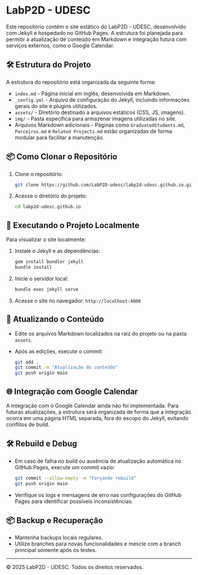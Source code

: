 # LabP2D - UDESC

Este repositório contém o site estático do LabP2D - UDESC, desenvolvido com Jekyll e hospedado no GitHub Pages. A estrutura foi planejada para permitir a atualização de conteúdo em Markdown e integração futura com serviços externos, como o Google Calendar.

## 🛠️ Estrutura do Projeto

A estrutura do repositório está organizada da seguinte forma:

* `index.md` - Página inicial em inglês, desenvolvida em Markdown.
* `_config.yml` - Arquivo de configuração do Jekyll, incluindo informações gerais do site e plugins utilizados.
* `assets/` - Diretório destinado a arquivos estáticos (CSS, JS, imagens).
* `img/` - Pasta específica para armazenar imagens utilizadas no site.
* Arquivos Markdown adicionais - Páginas como `GraduatedStudents.md`, `Parceiros.md` e `Related Projects.md` estão organizadas de forma modular para facilitar a manutenção.

## 📦 Como Clonar o Repositório

1. Clone o repositório:

   ```bash
   git clone https://github.com/LabP2D-udesc/labp2d-udesc.github.io.git
   ```

2. Acesse o diretório do projeto:

   ```bash
   cd labp2d-udesc.github.io
   ```

## 🚀 Executando o Projeto Localmente

Para visualizar o site localmente:

1. Instale o Jekyll e as dependências:

   ```bash
   gem install bundler jekyll
   bundle install
   ```

2. Inicie o servidor local:

   ```bash
   bundle exec jekyll serve
   ```

3. Acesse o site no navegador: `http://localhost:4000`

## 📝 Atualizando o Conteúdo

* Edite os arquivos Markdown localizados na raiz do projeto ou na pasta `assets`.
* Após as edições, execute o commit:

  ```bash
  git add .
  git commit -m "Atualização do conteúdo"
  git push origin main
  ```

## 🌐 Integração com Google Calendar

A integração com o Google Calendar ainda não foi implementada. Para futuras atualizações, a estrutura será organizada de forma que a integração ocorra em uma página HTML separada, fora do escopo do Jekyll, evitando conflitos de build.

## 🛠️ Rebuild e Debug

* Em caso de falha no build ou ausência de atualização automática no GitHub Pages, execute um commit vazio:

  ```bash
  git commit --allow-empty -m "Forçando rebuild"
  git push origin main
  ```

* Verifique os logs e mensagens de erro nas configurações do GitHub Pages para identificar possíveis inconsistências.

## 📦 Backup e Recuperação

* Mantenha backups locais regulares.
* Utilize branches para novas funcionalidades e mescle com a branch principal somente após os testes.

---

© 2025 LabP2D - UDESC. Todos os direitos reservados.
